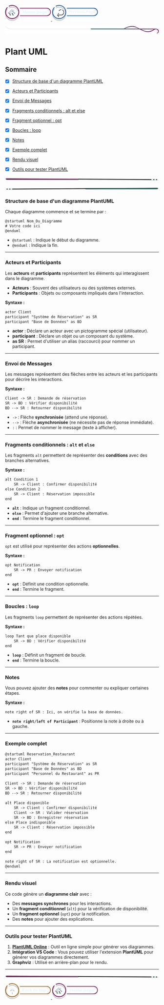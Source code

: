 <a href="/README.md">
  <img src="../../assets/button/home_page.png" alt="Home page" style="width: 150px; height: auto;">
</a>
<a href="/doc/liste_dailys.md">
  <img src="../../assets/button/previous_page.png" alt="Back to top" style="width: 150px; height: auto;">
</a>

![border](../../assets/line/border_deco_rt.png)

# Plant UML

## Sommaire

- [x] [Structure de base d'un diagramme PlantUML](#structure-de-base-dun-diagramme-plantuml)
- [x] [Acteurs et Participants](#acteurs-et-participants)
- [x] [Envoi de Messages](#envoi-de-messages)
- [x] [Fragments conditionnels : alt et else](#envoi-de-messages)
- [x] [Fragment optionnel : opt](#fragment-optionnel--opt)
- [x] [Boucles : loop](#boucles--loop)
- [x] [Notes](#notes)

- [x] [Exemple complet](#exemple-complet)
- [x] [Rendu visuel](#rendu-visuel)
- [x] [Outils pour tester PlantUML](#outils-pour-tester-plantuml)

<!-- ![border](assets/line/line_pink_point_l.png) -->

![border](../../assets/line/line-pink-point_l.png)

![border](../../assets/line/line-teal-point_r.png)

### Structure de base d'un diagramme PlantUML

Chaque diagramme commence et se termine par :

```
@startuml Nom_Du_Diagramme
# Votre code ici
@enduml
```

- `@startuml` : Indique le début du diagramme.
- `@enduml` : Indique la fin.

---

### Acteurs et Participants

Les **acteurs** et **participants** représentent les éléments qui interagissent dans le diagramme.

- **Acteurs** : Souvent des utilisateurs ou des systèmes externes.
- **Participants** : Objets ou composants impliqués dans l'interaction.

**Syntaxe :**

```
actor Client
participant "Système de Réservation" as SR
participant "Base de Données" as BD
```

- **actor** : Déclare un acteur avec un pictogramme spécial (utilisateur).
- **participant** : Déclare un objet ou un composant du système.
- **as SR** : Permet d'utiliser un alias (raccourci) pour nommer un participant.

---

### Envoi de Messages

Les messages représentent des flèches entre les acteurs et les participants pour décrire les interactions.

**Syntaxe :**

```
Client -> SR : Demande de réservation
SR -> BD : Vérifier disponibilité
BD --> SR : Retourner disponibilité
```

- `->` : Flèche **synchronisée** (attend une réponse).
- `-->` : Flèche **asynchronisée** (ne nécessite pas de réponse immédiate).
- `:` : Permet de nommer le message (texte à afficher).

---

### Fragments conditionnels : `alt` et `else`

Les fragments `alt` permettent de représenter des **conditions** avec des branches alternatives.

**Syntaxe :**

```
alt Condition 1
    SR -> Client : Confirmer disponibilité
else Condition 2
    SR -> Client : Réservation impossible
end
```

- **`alt`** : Indique un fragment conditionnel.
- **`else`** : Permet d'ajouter une branche alternative.
- **`end`** : Termine le fragment conditionnel.

---

### Fragment optionnel : `opt`

`opt` est utilisé pour représenter des actions **optionnelles**.

**Syntaxe :**

```
opt Notification
    SR -> PR : Envoyer notification
end
```

- **`opt`** : Définit une condition optionnelle.
- **`end`** : Termine le fragment.

---

### Boucles : `loop`

Les fragments `loop` permettent de représenter des actions répétées.

**Syntaxe :**

```
loop Tant que place disponible
    SR -> BD : Vérifier disponibilité
end
```

- **`loop`** : Définit un fragment de boucle.
- **`end`** : Termine la boucle.

---

### Notes

Vous pouvez ajouter des **notes** pour commenter ou expliquer certaines étapes.

**Syntaxe :**

```
note right of SR : Ici, on vérifie la base de données.
```

- **`note right/left of Participant`** : Positionne la note à droite ou à gauche.

---

### Exemple complet

```
@startuml Reservation_Restaurant
actor Client
participant "Système de Réservation" as SR
participant "Base de Données" as BD
participant "Personnel du Restaurant" as PR

Client -> SR : Demande de réservation
SR -> BD : Vérifier disponibilité
BD --> SR : Retourner disponibilité

alt Place disponible
    SR -> Client : Confirmer disponibilité
    Client -> SR : Valider réservation
    SR -> BD : Enregistrer réservation
else Place indisponible
    SR -> Client : Réservation impossible
end

opt Notification
    SR -> PR : Envoyer notification
end

note right of SR : La notification est optionnelle.
@enduml
```

---

### Rendu visuel

Ce code génère un **diagramme clair** avec :

- Des **messages synchrones** pour les interactions.
- Un **fragment conditionnel** (`alt`) pour la vérification de disponibilité.
- Un **fragment optionnel** (`opt`) pour la notification.
- Des **notes** pour ajouter des explications.

---

### Outils pour tester PlantUML

1. **[PlantUML Online](https://www.plantuml.com/plantuml/)** : Outil en ligne simple pour générer vos diagrammes.
2. **Intégration VS Code** : Vous pouvez utiliser l'extension **PlantUML** pour générer vos diagrammes directement.
3. **Graphviz** : Utilisé en arrière-plan pour le rendu.

---

![border](../../assets/line/line-pink-point_l.png)

<a href="#sommaire">
  <img src="../../assets/button/back_to_top.png" alt="Back to top" style="width: 150px; height: auto;">
</a>
<a href="../../README.md">
  <img src="../../assets/button/home_page.png" alt="Home page" style="width: 150px; height: auto;">
</a>
